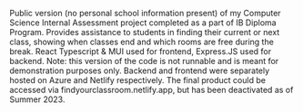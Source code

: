 Public version (no personal school information present) of my Computer Science Internal Assessment project completed as a part of IB Diploma Program. Provides assistance to students in finding their current or next class, showing when classes end and which rooms are free during the break. React Typescript & MUI used for frontend, Express.JS used for backend.
Note: this version of the code is not runnable and is meant for demonstration purposes only. Backend and frontend were separately hosted on Azure and Netlify respectively. The final product could be accessed via findyourclassroom.netlify.app, but has been deactivated as of Summer 2023.
